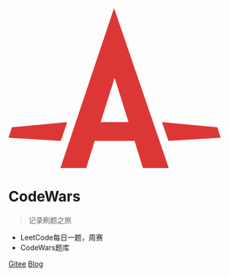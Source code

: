 ![logo](data:image/svg+xml;base64,PHN2ZyB4bWxucz0iaHR0cDovL3d3dy53My5vcmcvMjAwMC9zdmciIHdpZHRo%0APSI0MTcuNjEiIGhlaWdodD0iMzE0Ljc4IiB2aWV3Qm94PSIwIDAgNDE3LjYw%0ANiAzMTQuNzgiPjxwYXRoIGZpbGw9IiNERDM3MzUiIGQ9Ik0xMDIuMTQgMzE0%0ALjc4aDUwLjg1NmwxNi42ODQtNTMuMzg2aDc4LjM2bDE2LjUwNyA1My4zODZo%0ANTAuODU2TDIwNy43NjMgMGwtMTA1LjYzIDMxNC43OHpNMjA5LjM2IDEzOC43%0AbDI2Ljg0NiA4NS41NEgxODEuMzVsMjcuMDEyLTg1LjU0aC45OTd6bTIwOC4y%0ANSAxMTYuNDJsLTYuNTgzLTIwLjU3Mi0xMDkuMDMtMTAuMjg1IDEyLjc1NSAz%0ANy4wMyAxMDIuODUtNi4xN3ptLTMwMi0zMC44Nkw2LjU4IDIzNC41NWwtNi41%0AODMgMjAuNTcgMTAyLjg2IDYuMTcyIDEyLjc1LTM3LjAzeiIvPjwvc3ZnPg==)

# CodeWars

> 记录刷题之旅

* LeetCode每日一题，周赛
* CodeWars题库

[Gitee](https://gitee.com/Mkingm)
[Blog](http://www.mryan.xyz/)